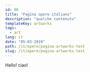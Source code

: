 ```yaml
---
id: 06
title: "Pagina opere italiano"
description: "qualche contenuto"
templateKey: artworks
tags:
  - art
lang: it
date: "05-03-2019"
path: /it/opere/pagina-artworks-test
slug: /it/opere/pagina-artworks-test
---
```


Hello! ciao!
